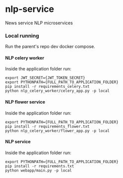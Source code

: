 # nlp-service
News service NLP microservices

### Local running

Run the parent's repo dev docker compose.

#### NLP celery worker
Inside the application folder run:
```
export JWT_SECRET={JWT_TOKEN_SECRET}
export PYTHONPATH={FULL_PATH_TO_APPLICATION_FOLDER}
pip install -r requirements_celery.txt
python nlp_celery_worker/celery_app.py -p local
```
#### NLP flower service
Inside the application folder run:
```
export PYTHONPATH={FULL_PATH_TO_APPLICATION_FOLDER}
pip install -r requirements_flower.txt
python nlp_celery_worker/flower_app.py -p local
```

#### NLP service
Inside the application folder run:
```
export PYTHONPATH={FULL_PATH_TO_APPLICATION_FOLDER}
pip install -r requirements.txt
python webapp/main.py -p local
```

